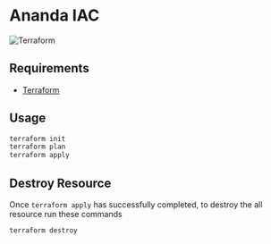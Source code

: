 # Ananda IAC
![Terraform](https://github.com/zeabix-cloud-native/ananda-iac/actions/workflows/terraform.yaml/badge.svg)

## Requirements
- [Terraform](https://www.terraform.io/downloads.html)


## Usage
```sh
terraform init
terraform plan
terraform apply
```

## Destroy Resource
Once `terraform apply` has successfully completed, to destroy the all resource run these commands
```sh
terraform destroy
```
